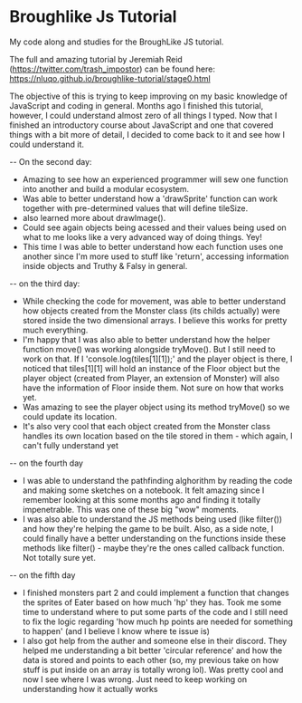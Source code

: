 # Broughlike Js Tutorial

My code along and studies for the BroughLike JS tutorial.

The full and amazing tutorial by Jeremiah Reid (https://twitter.com/trash_impostor) can be found here: https://nluqo.github.io/broughlike-tutorial/stage0.html

The objective of this is trying to keep improving on my basic knowledge of JavaScript and coding in general. Months ago I finished this tutorial, however, I could understand almost zero of all things I typed. Now that I finished an introductory course about JavaScript and one that covered things with a bit more of detail, I decided to come back to it and see how I could understand it.

-- On the second day:
* Amazing to see how an experienced programmer will sew one function into another and build a modular ecosystem.
* Was able to better understand how a 'drawSprite' function can work together with pre-determined values that will define tileSize.
* also learned more about drawImage().
* Could see again objects being acessed and their values being used on what to me looks like a very advanced way of doing things. Yey!
* This time I was able to better understand how each function uses one another since I'm more used to stuff like 'return', accessing information inside objects and Truthy & Falsy in general.

-- on the third day:
* While checking the code for movement, was able to better understand how objects created from the Monster class (its childs actually) were stored inside the two dimensional arrays. I believe this works for pretty much everything.
* I'm happy that I was also able to better understand how the helper function move() was working alongside tryMove(). But I still need to work on that. If I 'console.log(tiles[1][1]);' and the player object is there, I noticed that tiles[1][1] will hold an instance of the Floor object but the player object (created from Player, an extension of Monster) will also have the information of Floor inside them. Not sure on how that works yet.
* Was amazing to see the player object using its method tryMove() so we could update its location.
* It's also very cool that each object created from the Monster class handles its own location based on the tile stored in them - which again, I can't fully understand yet

-- on the fourth day
* I was able to understand the pathfinding alghorithm by reading the code and making some sketches on a notebook. It felt amazing since I remember looking at this some months ago and finding it totally impenetrable. This was one of these big "wow" moments.
* I was also able to understand the JS methods being used (like filter()) and how they're helping the game to be built. Also, as a side note, I could finally have a better understanding on the functions inside these methods like filter() - maybe they're the ones called callback function. Not totally sure yet.

-- on the fifth day
* I finished monsters part 2 and could implement a function that changes the sprites of Eater based on how much 'hp' they has. Took me some time to understand where to put some parts of the code and I still need to fix the logic regarding 'how much hp points are needed for something to happen' (and I believe I know where te issue is)
* I also got help from the auther and someone else in their discord. They helped me understanding a bit better 'circular reference' and how the data is stored and points to each other (so, my previous take on how stuff is put inside on an array is totally wrong lol). Was pretty cool and now I see where I was wrong. Just need to keep working on understanding how it actually works
